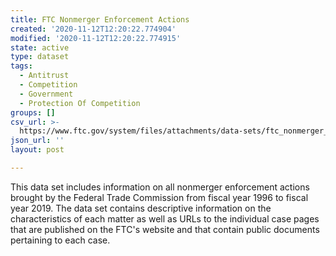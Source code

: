 ```yaml
---
title: FTC Nonmerger Enforcement Actions
created: '2020-11-12T12:20:22.774904'
modified: '2020-11-12T12:20:22.774915'
state: active
type: dataset
tags:
  - Antitrust
  - Competition
  - Government
  - Protection Of Competition
groups: []
csv_url: >-
  https://www.ftc.gov/system/files/attachments/data-sets/ftc_nonmerger_enforcement_actions_dictionary-2019-q4.csv
json_url: ''
layout: post

---
```

This data set includes information on all nonmerger enforcement actions brought by the Federal Trade Commission from fiscal year 1996 to fiscal year 2019. The data set contains descriptive information on the characteristics of each matter as well as URLs to the individual case pages that are published on the FTC's website and that contain public documents pertaining to each case.
